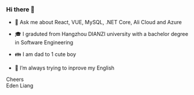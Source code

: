 ### Hi there 👋

<!--
**EdenLiang/edenliang** is a ✨ _special_ ✨ repository because its `README.md` (this file) appears on your GitHub profile.

Here are some ideas to get you started:

- 🔭 I’m currently working on ...
- 🌱 I’m currently learning ...
- 👯 I’m looking to collaborate on ...
- 🤔 I’m looking for help with ...
- 💬 Ask me about ...
- 📫 How to reach me: ...
- 😄 Pronouns: ...
- ⚡ Fun fact: ...
-->

- 💬 Ask me about React, VUE, MySQL, .NET Core, Ali Cloud and Azure

- 🎓 I graduted from Hangzhou DIANZI university with a bachelor degree in Software Engineering

- 👪 I am dad to 1 cute boy

- 🌱 I’m always trying to inprove my English


Cheers  
Eden Liang
